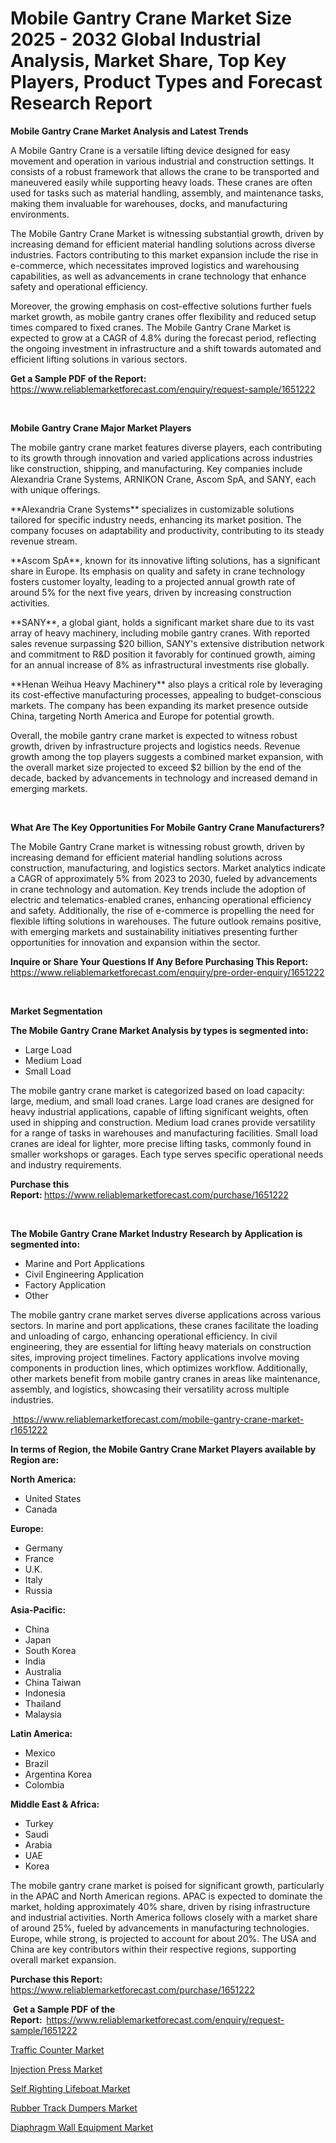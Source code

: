 <p><h1>Mobile Gantry Crane Market Size 2025 - 2032 Global Industrial Analysis, Market Share, Top Key Players, Product Types and Forecast Research Report</h1></p><p><strong>Mobile Gantry Crane Market Analysis and Latest Trends</strong></p>
<p><p>A Mobile Gantry Crane is a versatile lifting device designed for easy movement and operation in various industrial and construction settings. It consists of a robust framework that allows the crane to be transported and maneuvered easily while supporting heavy loads. These cranes are often used for tasks such as material handling, assembly, and maintenance tasks, making them invaluable for warehouses, docks, and manufacturing environments.</p><p>The Mobile Gantry Crane Market is witnessing substantial growth, driven by increasing demand for efficient material handling solutions across diverse industries. Factors contributing to this market expansion include the rise in e-commerce, which necessitates improved logistics and warehousing capabilities, as well as advancements in crane technology that enhance safety and operational efficiency. </p><p>Moreover, the growing emphasis on cost-effective solutions further fuels market growth, as mobile gantry cranes offer flexibility and reduced setup times compared to fixed cranes. The Mobile Gantry Crane Market is expected to grow at a CAGR of 4.8% during the forecast period, reflecting the ongoing investment in infrastructure and a shift towards automated and efficient lifting solutions in various sectors.</p></p>
<p><strong>Get a Sample PDF of the Report:&nbsp;</strong> <a href="https://www.reliablemarketforecast.com/enquiry/request-sample/1651222?utm_campaign=1141&utm_medium=2&utm_source=Github&utm_content=ia&utm_term=08042025&utm_id=mobile-gantry-crane">https://www.reliablemarketforecast.com/enquiry/request-sample/1651222</a></p>
<p>&nbsp;</p>
<p><strong>Mobile Gantry Crane Major Market Players</strong></p>
<p><p>The mobile gantry crane market features diverse players, each contributing to its growth through innovation and varied applications across industries like construction, shipping, and manufacturing. Key companies include Alexandria Crane Systems, ARNIKON Crane, Ascom SpA, and SANY, each with unique offerings.</p><p>**Alexandria Crane Systems** specializes in customizable solutions tailored for specific industry needs, enhancing its market position. The company focuses on adaptability and productivity, contributing to its steady revenue stream.</p><p>**Ascom SpA**, known for its innovative lifting solutions, has a significant share in Europe. Its emphasis on quality and safety in crane technology fosters customer loyalty, leading to a projected annual growth rate of around 5% for the next five years, driven by increasing construction activities.</p><p>**SANY**, a global giant, holds a significant market share due to its vast array of heavy machinery, including mobile gantry cranes. With reported sales revenue surpassing $20 billion, SANY's extensive distribution network and commitment to R&D position it favorably for continued growth, aiming for an annual increase of 8% as infrastructural investments rise globally.</p><p>**Henan Weihua Heavy Machinery** also plays a critical role by leveraging its cost-effective manufacturing processes, appealing to budget-conscious markets. The company has been expanding its market presence outside China, targeting North America and Europe for potential growth.</p><p>Overall, the mobile gantry crane market is expected to witness robust growth, driven by infrastructure projects and logistics needs. Revenue growth among the top players suggests a combined market expansion, with the overall market size projected to exceed $2 billion by the end of the decade, backed by advancements in technology and increased demand in emerging markets.</p></p>
<p>&nbsp;</p>
<p><strong>What Are The Key Opportunities For Mobile Gantry Crane Manufacturers?</strong></p>
<p><p>The Mobile Gantry Crane market is witnessing robust growth, driven by increasing demand for efficient material handling solutions across construction, manufacturing, and logistics sectors. Market analytics indicate a CAGR of approximately 5% from 2023 to 2030, fueled by advancements in crane technology and automation. Key trends include the adoption of electric and telematics-enabled cranes, enhancing operational efficiency and safety. Additionally, the rise of e-commerce is propelling the need for flexible lifting solutions in warehouses. The future outlook remains positive, with emerging markets and sustainability initiatives presenting further opportunities for innovation and expansion within the sector.</p></p>
<p><strong>Inquire or Share Your Questions If Any Before Purchasing This Report:</strong> <a href="https://www.reliablemarketforecast.com/enquiry/pre-order-enquiry/1651222?utm_campaign=1141&utm_medium=2&utm_source=Github&utm_content=ia&utm_term=08042025&utm_id=mobile-gantry-crane">https://www.reliablemarketforecast.com/enquiry/pre-order-enquiry/1651222</a></p>
<p>&nbsp;</p>
<p><strong>Market Segmentation</strong></p>
<p><strong>The Mobile Gantry Crane Market Analysis by types is segmented into:</strong></p>
<p><ul><li>Large Load</li><li>Medium Load</li><li>Small Load</li></ul></p>
<p><p>The mobile gantry crane market is categorized based on load capacity: large, medium, and small load cranes. Large load cranes are designed for heavy industrial applications, capable of lifting significant weights, often used in shipping and construction. Medium load cranes provide versatility for a range of tasks in warehouses and manufacturing facilities. Small load cranes are ideal for lighter, more precise lifting tasks, commonly found in smaller workshops or garages. Each type serves specific operational needs and industry requirements.</p></p>
<p><strong>Purchase this Report:&nbsp;</strong><a href="https://www.reliablemarketforecast.com/purchase/1651222?utm_campaign=1141&utm_medium=2&utm_source=Github&utm_content=ia&utm_term=08042025&utm_id=mobile-gantry-crane">https://www.reliablemarketforecast.com/purchase/1651222</a></p>
<p>&nbsp;</p>
<p><strong>The Mobile Gantry Crane Market Industry Research by Application is segmented into:</strong></p>
<p><ul><li>Marine and Port Applications</li><li>Civil Engineering Application</li><li>Factory Application</li><li>Other</li></ul></p>
<p><p>The mobile gantry crane market serves diverse applications across various sectors. In marine and port applications, these cranes facilitate the loading and unloading of cargo, enhancing operational efficiency. In civil engineering, they are essential for lifting heavy materials on construction sites, improving project timelines. Factory applications involve moving components in production lines, which optimizes workflow. Additionally, other markets benefit from mobile gantry cranes in areas like maintenance, assembly, and logistics, showcasing their versatility across multiple industries.</p></p>
<p><a href="https://www.reliablemarketforecast.com/mobile-gantry-crane-market-r1651222?utm_campaign=1141&utm_medium=2&utm_source=Github&utm_content=ia&utm_term=08042025&utm_id=mobile-gantry-crane">&nbsp;https://www.reliablemarketforecast.com/mobile-gantry-crane-market-r1651222</a></p>
<p><strong>In terms of Region, the Mobile Gantry Crane Market Players available by Region are:</strong></p>
<p>
    <p> <strong> North America: </strong>
        <ul>
            <li>United States</li>
            <li>Canada</li>
        </ul>
        </p> 
    <p> <strong> Europe: </strong>
        <ul>
            <li>Germany</li>
            <li>France</li>
            <li>U.K.</li>
            <li>Italy</li>
            <li>Russia</li>
        </ul>
        </p> 
    <p> <strong> Asia-Pacific: </strong>
        <ul>
            <li>China</li>
            <li>Japan</li>
            <li>South Korea</li>
            <li>India</li>
            <li>Australia</li>
            <li>China Taiwan</li>
            <li>Indonesia</li>
            <li>Thailand</li>
            <li>Malaysia</li>
        </ul>
        </p> 
    <p> <strong> Latin America: </strong>
        <ul>
            <li>Mexico</li>
            <li>Brazil</li>
            <li>Argentina Korea</li>
            <li>Colombia</li>
        </ul>
        </p> 
    <p> <strong> Middle East & Africa: </strong>
        <ul>
            <li>Turkey</li>
            <li>Saudi</li>
            <li>Arabia</li>
            <li>UAE</li>
            <li>Korea</li>
        </ul>
    </p>
    </p>
<p><p>The mobile gantry crane market is poised for significant growth, particularly in the APAC and North American regions. APAC is expected to dominate the market, holding approximately 40% share, driven by rising infrastructure and industrial activities. North America follows closely with a market share of around 25%, fueled by advancements in manufacturing technologies. Europe, while strong, is projected to account for about 20%. The USA and China are key contributors within their respective regions, supporting overall market expansion.</p></p>
<p><strong>Purchase this Report: </strong><a href="https://www.reliablemarketforecast.com/purchase/1651222?utm_campaign=1141&utm_medium=2&utm_source=Github&utm_content=ia&utm_term=08042025&utm_id=mobile-gantry-crane">https://www.reliablemarketforecast.com/purchase/1651222</a></p>
<p>&nbsp;<strong>Get a Sample PDF of the Report:&nbsp;&nbsp;</strong><a href="https://www.reliablemarketforecast.com/enquiry/request-sample/1651222?utm_campaign=1141&utm_medium=2&utm_source=Github&utm_content=ia&utm_term=08042025&utm_id=mobile-gantry-crane">https://www.reliablemarketforecast.com/enquiry/request-sample/1651222</a></p>
<p><strong></strong></p>
<p><p><a href="https://github.com/jaspartatin/Market-Research-Report-List-1/blob/main/traffic-counter-market.md?utm_campaign=1141&utm_medium=2&utm_source=Github&utm_content=ia&utm_term=08042025&utm_id=mobile-gantry-crane">Traffic Counter Market</a></p><p><a href="https://github.com/toghojbeinta/Market-Research-Report-List-1/blob/main/injection-press-market.md?utm_campaign=1141&utm_medium=2&utm_source=Github&utm_content=ia&utm_term=08042025&utm_id=mobile-gantry-crane">Injection Press Market</a></p><p><a href="https://github.com/jullselai/Market-Research-Report-List-1/blob/main/self-righting-lifeboat-market.md?utm_campaign=1141&utm_medium=2&utm_source=Github&utm_content=ia&utm_term=08042025&utm_id=mobile-gantry-crane">Self Righting Lifeboat Market</a></p><p><a href="https://github.com/alefermeivys/Market-Research-Report-List-1/blob/main/rubber-track-dumpers-market.md?utm_campaign=1141&utm_medium=2&utm_source=Github&utm_content=ia&utm_term=08042025&utm_id=mobile-gantry-crane">Rubber Track Dumpers Market</a></p><p><a href="https://github.com/kluviabolofo/Market-Research-Report-List-1/blob/main/diaphragm-wall-equipment-market.md?utm_campaign=1141&utm_medium=2&utm_source=Github&utm_content=ia&utm_term=08042025&utm_id=mobile-gantry-crane">Diaphragm Wall Equipment Market</a></p></p>